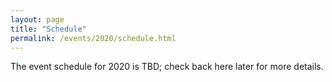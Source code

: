 ```yaml
---
layout: page
title: "Schedule"
permalink: /events/2020/schedule.html
---
```


<style>
table{
    border-collapse: collapse;
    border-spacing: 0;
    border:2px solid #000000;
}

th{
    border:2px solid #000000;
}

td{
    border:1px solid #000000;
}
</style>


The event schedule for 2020 is TBD; check back here later for more details.
